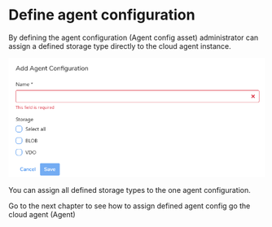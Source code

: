 # Define agent configuration

By defining the agent configuration \(Agent config asset\) administrator can assign a defined storage type directly to the cloud agent instance. 

![](../../.gitbook/assets/image%20%2811%29.png)

You can assign all defined storage types to the one agent configuration.

Go to the next chapter to see how to assign defined agent config go the cloud agent \(Agent\)

